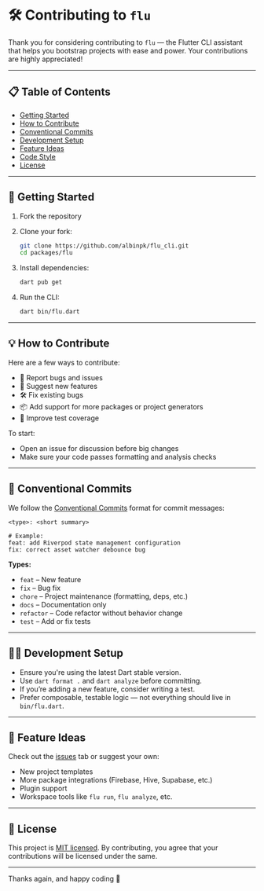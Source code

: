 # 🛠️ Contributing to `flu`

Thank you for considering contributing to `flu` — the Flutter CLI assistant that helps you bootstrap projects with ease and power. Your contributions are highly appreciated!

---

## 📋 Table of Contents

- [Getting Started](#getting-started)
- [How to Contribute](#how-to-contribute)
- [Conventional Commits](#conventional-commits)
- [Development Setup](#development-setup)
- [Feature Ideas](#feature-ideas)
- [Code Style](#code-style)
- [License](#license)

---

## 🚀 Getting Started

1. Fork the repository
2. Clone your fork:

   ```bash
   git clone https://github.com/albinpk/flu_cli.git
   cd packages/flu
   ```

3. Install dependencies:

   ```bash
   dart pub get
   ```

4. Run the CLI:

   ```bash
   dart bin/flu.dart
   ```

---

## 💡 How to Contribute

Here are a few ways to contribute:

- 🐞 Report bugs and issues
- 🧩 Suggest new features
- 🛠️ Fix existing bugs
- 📦 Add support for more packages or project generators
- 🧪 Improve test coverage

To start:

- Open an issue for discussion before big changes
- Make sure your code passes formatting and analysis checks

---

## 🧾 Conventional Commits

We follow the [Conventional Commits](https://www.conventionalcommits.org/) format for commit messages:

```
<type>: <short summary>

# Example:
feat: add Riverpod state management configuration
fix: correct asset watcher debounce bug
```

**Types:**

- `feat` – New feature
- `fix` – Bug fix
- `chore` – Project maintenance (formatting, deps, etc.)
- `docs` – Documentation only
- `refactor` – Code refactor without behavior change
- `test` – Add or fix tests

---

## 🧑‍💻 Development Setup

- Ensure you're using the latest Dart stable version.
- Use `dart format .` and `dart analyze` before committing.
- If you’re adding a new feature, consider writing a test.
- Prefer composable, testable logic — not everything should live in `bin/flu.dart`.

---

## 🌟 Feature Ideas

Check out the [issues](https://github.com/albinpk/flu_cli/issues) tab or suggest your own:

- New project templates
- More package integrations (Firebase, Hive, Supabase, etc.)
- Plugin support
- Workspace tools like `flu run`, `flu analyze`, etc.

---

## 📝 License

This project is [MIT licensed](LICENSE). By contributing, you agree that your contributions will be licensed under the same.

---

Thanks again, and happy coding 💙
